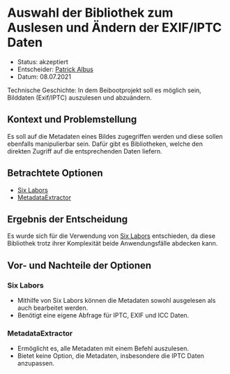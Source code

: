 # Auswahl der Bibliothek zum Auslesen und Ändern der EXIF/IPTC Daten

* Status: akzeptiert
* Entscheider: [Patrick Albus](https://github.com/Narua2010)  
* Datum: 08.07.2021

Technische Geschichte: In dem Beibootprojekt soll es möglich sein, Bilddaten (Exif/IPTC) auszulesen und abzuändern.

## Kontext und Problemstellung

Es soll auf die Metadaten eines Bildes zugegriffen werden und diese sollen ebenfalls manipulierbar sein. Dafür gibt es Bibliotheken, welche den direkten Zugriff auf die entsprechenden Daten liefern.

## Betrachtete Optionen

* [Six Labors](https://docs.sixlabors.com/)
* [MetadataExtractor](https://www.nuget.org/packages/MetadataExtractor/)

## Ergebnis der Entscheidung

Es wurde sich für die Verwendung von [Six Labors](https://docs.sixlabors.com/) entschieden, da diese Bibliothek trotz ihrer Komplexität beide Anwendungsfälle abdecken kann.

## Vor- und Nachteile der Optionen 

### Six Labors

* Mithilfe von Six Labors können die Metadaten sowohl ausgelesen als auch bearbeitet werden.
* Benötigt eine eigene Abfrage für IPTC, EXIF und ICC Daten.

### MetadataExtractor

* Ermöglicht es, alle Metadaten mit einem Befehl auszulesen.
* Bietet keine Option, die Metadaten, insbesondere die IPTC Daten anzupassen.